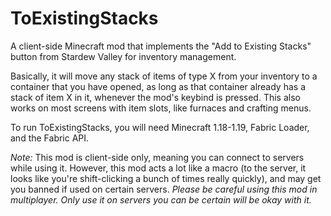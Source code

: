 # ToExistingStacks
A client-side Minecraft mod that implements the "Add to Existing Stacks" button from Stardew Valley for inventory management.

Basically, it will move any stack of items of type X from your inventory to a container that you have opened, as long as that container already has a stack of item X in it, whenever the mod's keybind is pressed.
This also works on most screens with item slots, like furnaces and crafting menus.

To run ToExistingStacks, you will need Minecraft 1.18-1.19, Fabric Loader, and the Fabric API.

*Note:* This mod is client-side only, meaning you can connect to servers while using it. However, this mod acts a lot like a macro (to the server, it looks like you're shift-clicking a bunch of times really quickly), and may get you banned if used on certain servers.
*Please be careful using this mod in multiplayer. Only use it on servers you can be certain will be okay with it.*
